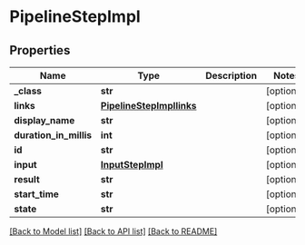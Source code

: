 # PipelineStepImpl


## Properties
Name | Type | Description | Notes
------------ | ------------- | ------------- | -------------
**_class** | **str** |  | [optional] 
**links** | [**PipelineStepImpllinks**](PipelineStepImpllinks.md) |  | [optional] 
**display_name** | **str** |  | [optional] 
**duration_in_millis** | **int** |  | [optional] 
**id** | **str** |  | [optional] 
**input** | [**InputStepImpl**](InputStepImpl.md) |  | [optional] 
**result** | **str** |  | [optional] 
**start_time** | **str** |  | [optional] 
**state** | **str** |  | [optional] 

[[Back to Model list]](../README.md#documentation-for-models) [[Back to API list]](../README.md#documentation-for-api-endpoints) [[Back to README]](../README.md)


